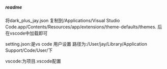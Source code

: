 ##### readme
将dark_plus_jay.json 复制到/Applications/Visual Studio Code.app/Contents/Resources/app/extensions/theme-defaults/themes. 后在vscode中加载即可

setting.json:是vs code 用户设置 路径为:/User/jay/Library/Application Support/Code/User/下

vscode:为项目.vscode配置

